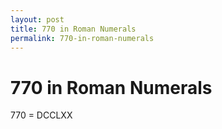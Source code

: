 ```yaml
---
layout: post
title: 770 in Roman Numerals
permalink: 770-in-roman-numerals
---
```


# 770 in Roman Numerals

770 = DCCLXX
